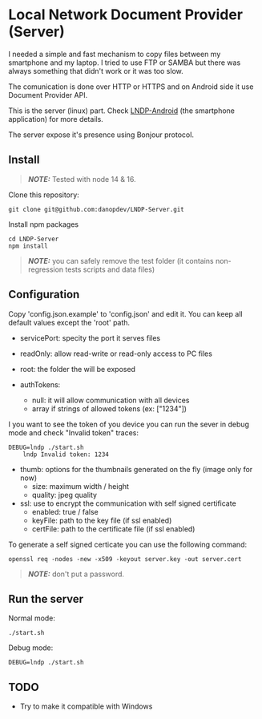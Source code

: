# Local Network Document Provider (Server) #

I needed a simple and fast mechanism to copy files between my smartphone and my laptop.
I tried to use FTP or SAMBA but there was always something that didn't work or it was too slow.

The comunication is done over HTTP or HTTPS and on Android side it use Document Provider API.

This is the server (linux) part. Check [LNDP-Android](https://github.com/danopdev/LNDP-Android) (the smartphone application) for more details.

The server expose it's presence using Bonjour protocol.

## Install ##

> **_NOTE:_** Tested with node 14 & 16.

Clone this repository:
```
git clone git@github.com:danopdev/LNDP-Server.git
```

Install npm packages
```
cd LNDP-Server
npm install
```

> **_NOTE:_** you can safely remove the test folder (it contains non-regression tests scripts and data files)

## Configuration ##

Copy 'config.json.example' to 'config.json' and edit it.
You can keep all default values except the 'root' path.

* servicePort: specity the port it serves files
* readOnly: allow read-write or read-only access to PC files
* root: the folder the will be exposed

* authTokens:
  * null: it will allow communication with all devices
  * array if strings of allowed tokens (ex: ["1234"])

I you want to see the token of you device you can run the sever in debug mode and check "Invalid token" traces:

```
DEBUG=lndp ./start.sh
    lndp Invalid token: 1234
```

* thumb: options for the thumbnails generated on the fly (image only for now)
  * size: maximum width / height
  * quality: jpeg quality
* ssl: use to encrypt the communication with self signed certificate
  * enabled: true / false
  * keyFile: path to the key file (if ssl enabled)
  * certFile: path to the certificate file (if ssl enabled)

To generate a self signed certicate you can use the following command:
```
openssl req -nodes -new -x509 -keyout server.key -out server.cert
```
> **_NOTE:_** don't put a password.

## Run the server ##

Normal mode:
```
./start.sh
```

Debug mode:
```
DEBUG=lndp ./start.sh
```

## TODO ##

* Try to make it compatible with Windows
